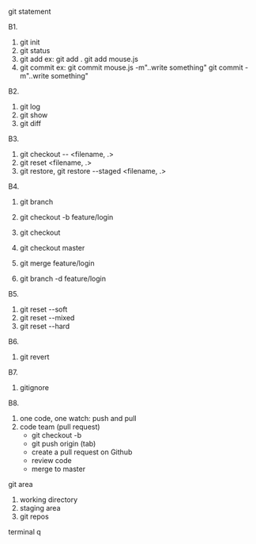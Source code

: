 git statement

B1. 
1. git init
2. git status
3. git add 
	ex: 
		git add .
		git add mouse.js
4. git commit
	ex: 
		git commit mouse.js -m"..write something"
		git commit -m"..write something"

B2.
1. git log
2. git show <id>
3. git diff

B3.
1. git checkout -- <filename, .>
2. git reset <filename, .>
3. git restore, git restore --staged <filename, .>

B4. 
1. git branch
2. git checkout -b feature/login
3. git checkout

1. git checkout master
2. git merge feature/login
3. git branch -d feature/login

B5.
1. git reset --soft <to-commit>
2. git reset --mixed <to-commit>
3. git reset --hard <to-commit>

B6.
1. git revert <commit>

B7. 
1. gitignore

B8.
1. one code, one watch: push and pull
2. code team (pull request)
	-	git checkout -b <branch>
	- 	git push origin <branch> (tab)
	-	create a pull request on Github
	-	review code
	-	merge to master

git area 

1. working directory
2. staging area
3. git repos


terminal
q